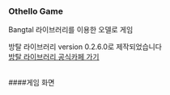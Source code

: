### Othello Game

Bangtal 라이브러리를 이용한 오델로 게임

방탈 라이브러리 version 0.2.6.0로 제작되었습니다 </br>
[방탈 라이브러리 공식카페 가기](https://cafe.naver.com/bangtal?iframe_url=/MyCafeIntro.nhn%3Fclubid=29980462)<br/><br/>


####게임 화면
